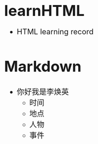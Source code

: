 # <font size = "7" ><strong>learnHTML</strong></font>
<font size = "5" >

- HTML learning record

# Markdown
- 你好我是李焕英
  - 时间
  - 地点
  - 人物
  - 事件


</font>

